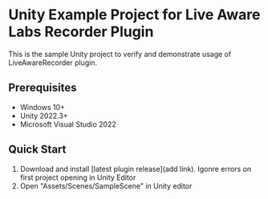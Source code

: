 # Unity Example Project for Live Aware Labs Recorder Plugin

This is the sample Unity project to verify and demonstrate usage of LiveAwareRecorder plugin.

## Prerequisites
- Windows 10+
- Unity 2022.3+
- Microsoft Visual Studio 2022
  
## Quick Start
1. Download and install [latest plugin release](add link). Igonre errors on first project opening in Unity Editor
2. Open "Assets/Scenes/SampleScene" in Unity editor
